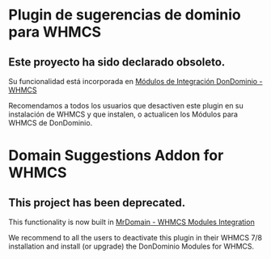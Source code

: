 # Plugin de sugerencias de dominio para WHMCS

## Este proyecto ha sido declarado obsoleto.

Su funcionalidad está incorporada en [Módulos de Integración DonDominio - WHMCS](https://github.com/dondominio/whmcs)

Recomendamos a todos los usuarios que desactiven este plugin en su instalación de WHMCS y que instalen, o actualicen los Módulos para WHMCS de DonDominio.

# Domain Suggestions Addon for WHMCS

## This project has been deprecated.

This functionality is now built in [MrDomain - WHMCS Modules Integration](https://github.com/dondominio/whmcs)

We recommend to all the users to deactivate this plugin in their WHMCS 7/8 installation and install (or upgrade) the DonDominio Modules for WHMCS.